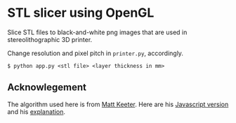 # STL slicer using OpenGL #

Slice STL files to black-and-white png images that are used in stereolithographic 3D printer.

Change resolution and pixel pitch in `printer.py`, accordingly.

```
$ python app.py <stl file> <layer thickness in mm>
```

## Acknowlegement

The algorithm used here is from [Matt Keeter](https://github.com/mkeeter). Here are his [Javascript version](https://github.com/Formlabs/hackathon-slicer) and his [explanation](http://www.mattkeeter.com/projects/dlp/).